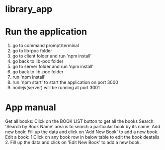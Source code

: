 # library_app

# Run the application

1. go to command prompt/terminal
2. go to lib-poc folder
3. go to client folder and run 'npm install'
4. go back to lib-poc folder
5. go to server folder and run 'npm install'
6. go back to lib-poc folder
7. run 'npm install'
8. run 'npm start' to start the application on port 3000
9. nodejs(server) will be running at port 3001

# App manual

Get all books: Click on the BOOK LIST button to get all the books
Search: 'Search by Book Name' area is to search a particular book by its name.
Add new book: Fill up the data and click on 'Add New Book' to add a new book.
Edit a book: 1.Click on any book row in below table to edit the book deatails
         2. Fill up the data and click on 'Edit New Book' to add a new book.
